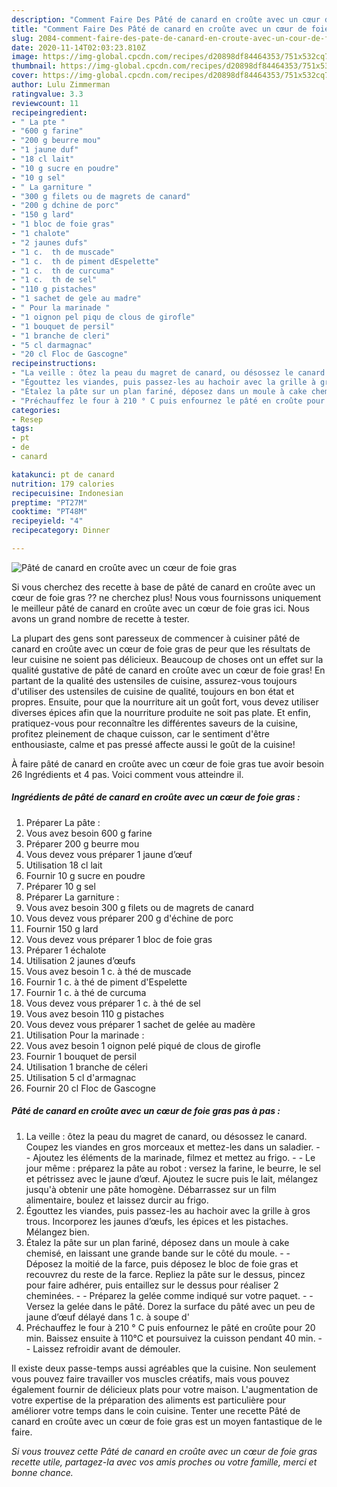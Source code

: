 ```yaml
---
description: "Comment Faire Des Pâté de canard en croûte avec un cœur de foie gras"
title: "Comment Faire Des Pâté de canard en croûte avec un cœur de foie gras"
slug: 2084-comment-faire-des-pate-de-canard-en-croute-avec-un-cour-de-foie-gras
date: 2020-11-14T02:03:23.810Z
image: https://img-global.cpcdn.com/recipes/d20898df84464353/751x532cq70/pate-de-canard-en-croute-avec-un-coeur-de-foie-gras-photo-principale-de-la-recette.jpg
thumbnail: https://img-global.cpcdn.com/recipes/d20898df84464353/751x532cq70/pate-de-canard-en-croute-avec-un-coeur-de-foie-gras-photo-principale-de-la-recette.jpg
cover: https://img-global.cpcdn.com/recipes/d20898df84464353/751x532cq70/pate-de-canard-en-croute-avec-un-coeur-de-foie-gras-photo-principale-de-la-recette.jpg
author: Lulu Zimmerman
ratingvalue: 3.3
reviewcount: 11
recipeingredient:
- " La pte "
- "600 g farine"
- "200 g beurre mou"
- "1 jaune duf"
- "18 cl lait"
- "10 g sucre en poudre"
- "10 g sel"
- " La garniture "
- "300 g filets ou de magrets de canard"
- "200 g dchine de porc"
- "150 g lard"
- "1 bloc de foie gras"
- "1 chalote"
- "2 jaunes dufs"
- "1 c.  th de muscade"
- "1 c.  th de piment dEspelette"
- "1 c.  th de curcuma"
- "1 c.  th de sel"
- "110 g pistaches"
- "1 sachet de gele au madre"
- " Pour la marinade "
- "1 oignon pel piqu de clous de girofle"
- "1 bouquet de persil"
- "1 branche de cleri"
- "5 cl darmagnac"
- "20 cl Floc de Gascogne"
recipeinstructions:
- "La veille : ôtez la peau du magret de canard, ou désossez le canard. Coupez les viandes en gros morceaux et mettez-les dans un saladier.  Ajoutez les éléments de la marinade, filmez et mettez au frigo.  Le jour même : préparez la pâte au robot : versez la farine, le beurre, le sel et pétrissez avec le jaune d’œuf. Ajoutez le sucre puis le lait, mélangez jusqu&#39;à obtenir une pâte homogène. Débarrassez sur un film alimentaire, boulez et laissez durcir au frigo."
- "Égouttez les viandes, puis passez-les au hachoir avec la grille à gros trous. Incorporez les jaunes d’œufs, les épices et les pistaches. Mélangez bien."
- "Étalez la pâte sur un plan fariné, déposez dans un moule à cake chemisé, en laissant une grande bande sur le côté du moule.  Déposez la moitié de la farce, puis déposez le bloc de foie gras et recouvrez du reste de la farce. Repliez la pâte sur le dessus, pincez pour faire adhérer, puis entaillez sur le dessus pour réaliser 2 cheminées.  Préparez la gelée comme indiqué sur votre paquet.  Versez la gelée dans le pâté. Dorez la surface du pâté avec un peu de jaune d’œuf délayé dans 1 c. à soupe d&#39;"
- "Préchauffez le four à 210 ° C puis enfournez le pâté en croûte pour 20 min. Baissez ensuite à 110°C et poursuivez la cuisson pendant 40 min.  Laissez refroidir avant de démouler."
categories:
- Resep
tags:
- pt
- de
- canard

katakunci: pt de canard 
nutrition: 179 calories
recipecuisine: Indonesian
preptime: "PT27M"
cooktime: "PT48M"
recipeyield: "4"
recipecategory: Dinner

---
```



![Pâté de canard en croûte avec un cœur de foie gras](https://img-global.cpcdn.com/recipes/d20898df84464353/751x532cq70/pate-de-canard-en-croute-avec-un-coeur-de-foie-gras-photo-principale-de-la-recette.jpg)

Si vous cherchez des recette à base de pâté de canard en croûte avec un cœur de foie gras ?? ne cherchez plus! Nous vous fournissons uniquement le meilleur pâté de canard en croûte avec un cœur de foie gras ici. Nous avons un grand nombre de recette à tester.

La plupart des gens sont paresseux de commencer à cuisiner pâté de canard en croûte avec un cœur de foie gras de peur que les résultats de leur cuisine ne soient pas délicieux. Beaucoup de choses ont un effet sur la qualité gustative de pâté de canard en croûte avec un cœur de foie gras! En partant de la qualité des ustensiles de cuisine, assurez-vous toujours d'utiliser des ustensiles de cuisine de qualité, toujours en bon état et propres. Ensuite, pour que la nourriture ait un goût fort, vous devez utiliser diverses épices afin que la nourriture produite ne soit pas plate. Et enfin, pratiquez-vous pour reconnaître les différentes saveurs de la cuisine, profitez pleinement de chaque cuisson, car le sentiment d'être enthousiaste, calme et pas pressé affecte aussi le goût de la cuisine!

<!--inarticleads1-->

À faire pâté de canard en croûte avec un cœur de foie gras tue avoir besoin 26 Ingrédients et 4 pas. Voici comment vous atteindre il.

##### Ingrédients de pâté de canard en croûte avec un cœur de foie gras :

1. Préparer  La pâte :
1. Vous avez besoin 600 g farine
1. Préparer 200 g beurre mou
1. Vous devez vous préparer 1 jaune d’œuf
1. Utilisation 18 cl lait
1. Fournir 10 g sucre en poudre
1. Préparer 10 g sel
1. Préparer  La garniture :
1. Vous avez besoin 300 g filets ou de magrets de canard
1. Vous devez vous préparer 200 g d&#39;échine de porc
1. Fournir 150 g lard
1. Vous devez vous préparer 1 bloc de foie gras
1. Préparer 1 échalote
1. Utilisation 2 jaunes d’œufs
1. Vous avez besoin 1 c. à thé de muscade
1. Fournir 1 c. à thé de piment d&#39;Espelette
1. Fournir 1 c. à thé de curcuma
1. Vous devez vous préparer 1 c. à thé de sel
1. Vous avez besoin 110 g pistaches
1. Vous devez vous préparer 1 sachet de gelée au madère
1. Utilisation  Pour la marinade :
1. Vous avez besoin 1 oignon pelé piqué de clous de girofle
1. Fournir 1 bouquet de persil
1. Utilisation 1 branche de céleri
1. Utilisation 5 cl d&#39;armagnac
1. Fournir 20 cl Floc de Gascogne




<!--inarticleads2-->

##### Pâté de canard en croûte avec un cœur de foie gras pas à pas :

1. La veille : ôtez la peau du magret de canard, ou désossez le canard. Coupez les viandes en gros morceaux et mettez-les dans un saladier. -  - Ajoutez les éléments de la marinade, filmez et mettez au frigo. -  - Le jour même : préparez la pâte au robot : versez la farine, le beurre, le sel et pétrissez avec le jaune d’œuf. Ajoutez le sucre puis le lait, mélangez jusqu&#39;à obtenir une pâte homogène. Débarrassez sur un film alimentaire, boulez et laissez durcir au frigo.
1. Égouttez les viandes, puis passez-les au hachoir avec la grille à gros trous. Incorporez les jaunes d’œufs, les épices et les pistaches. Mélangez bien.
1. Étalez la pâte sur un plan fariné, déposez dans un moule à cake chemisé, en laissant une grande bande sur le côté du moule. -  - Déposez la moitié de la farce, puis déposez le bloc de foie gras et recouvrez du reste de la farce. Repliez la pâte sur le dessus, pincez pour faire adhérer, puis entaillez sur le dessus pour réaliser 2 cheminées. -  - Préparez la gelée comme indiqué sur votre paquet. -  - Versez la gelée dans le pâté. Dorez la surface du pâté avec un peu de jaune d’œuf délayé dans 1 c. à soupe d&#39;
1. Préchauffez le four à 210 ° C puis enfournez le pâté en croûte pour 20 min. Baissez ensuite à 110°C et poursuivez la cuisson pendant 40 min. -  - Laissez refroidir avant de démouler.




<!--inarticleads1-->

<p>
Il existe deux passe-temps aussi agréables que la cuisine. Non seulement vous pouvez faire travailler vos muscles créatifs, mais vous pouvez également fournir de délicieux plats pour votre maison. L'augmentation de votre expertise de la préparation des aliments est particulière pour améliorer votre temps dans le coin cuisine. Tenter une recette Pâté de canard en croûte avec un cœur de foie gras est un moyen fantastique de le faire.
</p>

<p>
<i>Si vous trouvez cette Pâté de canard en croûte avec un cœur de foie gras recette utile, partagez-la avec vos amis proches ou votre famille, merci et bonne chance.</i>
</p>

